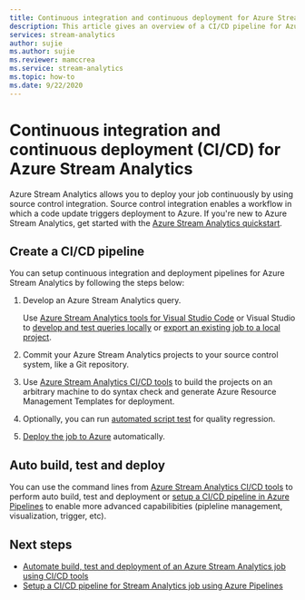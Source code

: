 ```yaml
---
title: Continuous integration and continuous deployment for Azure Stream Analytics 
description: This article gives an overview of a CI/CD pipeline for Azure Stream Analytics.
services: stream-analytics
author: sujie
ms.author: sujie
ms.reviewer: mamccrea
ms.service: stream-analytics
ms.topic: how-to
ms.date: 9/22/2020
---
```


# Continuous integration and continuous deployment (CI/CD) for Azure Stream Analytics

Azure Stream Analytics allows you to deploy your job continuously by using source control integration. Source control integration enables a workflow in which a code update triggers deployment to Azure. If you're new to Azure Stream Analytics, get started with the [Azure Stream Analytics quickstart](stream-analytics-quick-create-portal.md).

## Create a CI/CD pipeline

You can setup continuous integration and deployment pipelines for Azure Stream Analytics by following the steps below:

1. Develop an Azure Stream Analytics query.

   Use [Azure Stream Analytics tools for Visual Studio Code](visual-studio-code-explore-jobs.md) or Visual Studio to [develop and test queries locally](visual-studio-code-local-run.md) or [export an existing job to a local project](resource-manager-export.md).

2. Commit your Azure Stream Analytics projects to your source control system, like a Git repository.

3. Use [Azure Stream Analytics CI/CD tools]() to build the projects on an arbitrary machine to do syntax check and generate Azure Resource Management Templates for deployment.

4. Optionally, you can run [automated script test]() for quality regression.

5. [Deploy the job to Azure]() automatically.

## Auto build, test and deploy

You can use the command lines from [Azure Stream Analytics CI/CD tools](cicd-tools.md) to perform auto build, test and deployment or [setup a CI/CD pipeline in Azure Pipelines](setup-cicd-pipeline.md) to enable more advanced capabilibities (pipleline management, visualization, trigger, etc).

## Next steps

* [Automate build, test and deployment of an Azure Stream Analytics job using CI/CD tools](cicd-tools.md)
* [Setup a CI/CD pipeline for Stream Analytics job using Azure Pipelines](setup-cicd-pipeline.md)
